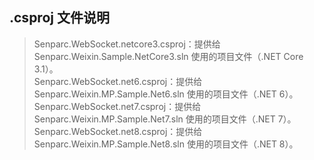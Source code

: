 ## .csproj 文件说明

> Senparc.WebSocket.netcore3.csproj：提供给 Senparc.Weixin.Sample.NetCore3.sln 使用的项目文件（.NET Core 3.1）。<br>
> Senparc.WebSocket.net6.csproj：提供给 Senparc.Weixin.MP.Sample.Net6.sln 使用的项目文件（.NET 6）。<br>
> Senparc.WebSocket.net7.csproj：提供给 Senparc.Weixin.MP.Sample.Net7.sln 使用的项目文件（.NET 7）。<br>
> Senparc.WebSocket.net8.csproj：提供给 Senparc.Weixin.MP.Sample.Net8.sln 使用的项目文件（.NET 8）。<br>